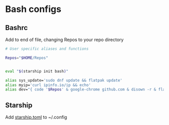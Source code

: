 # Bash configs

## Bashrc

Add to end of file, changing Repos to your repo directory

```bash
# User specific aliases and functions

Repos="$HOME/Repos"


eval "$(starship init bash)"

alias sys_update='sudo dnf update && flatpak update'
alias myip='curl ipinfo.io/ip && echo'
alias dev="{ code '$Repos' & google-chrome github.com & disown -r & flatpak run io.github.shiftey.Desktop & disown; } >/dev/null 2>&1"
```

## Starship

Add [starship.toml](starship.toml) to ~/.config
